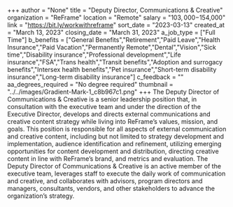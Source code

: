 +++
author = "None"
title = "Deputy Director, Communications & Creative"
organization = "ReFrame"
location = "Remote"
salary = "$103,000-$154,000"
link = "https://bit.ly/workwithreframe"
sort_date = "2023-03-13"
created_at = "March 13, 2023"
closing_date = "March 31, 2023"
a_job_type = ["Full Time"]
b_benefits = ["General Benefits","Retirement","Paid Leave","Health Insurance","Paid Vacation","Permanently Remote","Dental","Vision","Sick time","Disability insurance","Professional development","Life insurance","FSA","Trans health","Transit benefits","Adoption and surrogacy benefits","Intersex health benefits","Pet insurance","Short-term disability insurance","Long-term disability insurance"]
c_feedback = ""
aa_degrees_required = "No degree required"
thumbnail = "../../images/Gradient-Mark-1_c8b967c1.png"
+++
The Deputy Director of Communications & Creative is a senior leadership position that, in consultation with the executive team and under the direction of the Executive Director, develops and directs external communications and creative content strategy while living into ReFrame’s values, mission, and goals. This position is responsible for all aspects of external communication and creative content, including but not limited to strategy development and implementation, audience identification and refinement, utilizing emerging opportunities for content development and distribution, directing creative content in line with ReFrame’s brand, and metrics and evaluation. The Deputy Director of Communications & Creative is an active member of the executive team, leverages staff to execute the daily work of communication and creative, and collaborates with advisors, program directors and managers, consultants, vendors, and other stakeholders to advance the organization’s strategy.